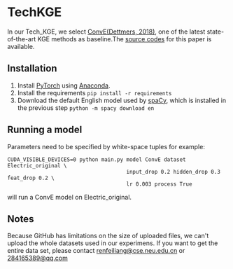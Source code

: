 # TechKGE
In our Tech_KGE, we select [ConvE(Dettmers, 2018)](https://arxiv.org/abs/1707.01476), one of the latest state-of-the-art KGE methods as baseline.The [source codes](https://github.com/TimDettmers/ConvE) for this paper is available.
## Installation
1. Install [PyTorch](https://github.com/pytorch/pytorch) using [Anaconda](https://www.continuum.io/downloads). 
2. Install the requirements `pip install -r requirements`
3. Download the default English model used by [spaCy](https://github.com/explosion/spaCy), which is installed in the previous step `python -m spacy download en`
## Running a model
Parameters need to be specified by white-space tuples for example:
```
CUDA_VISIBLE_DEVICES=0 python main.py model ConvE dataset Electric_original \
                                      input_drop 0.2 hidden_drop 0.3 feat_drop 0.2 \
                                      lr 0.003 process True
```
will run a ConvE model on Electric_original.
## Notes
Because GitHub has limitations on the size of uploaded files, we can't upload the whole datasets used in our experimens. If you want to get the entire data set, please contact renfeiliang@cse.neu.edu.cn or 284165389@qq.com


